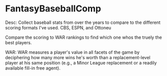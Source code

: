 # FantasyBaseballComp

Desc: Collect baseball stats from over the years to compare to the different scoring formats I've used.
CBS, ESPN, and Ottoneu 

Compare the scoring to WAR rankings to find which one whos the truely the best players.

WAR: WAR measures a player's value in all facets of the game by deciphering how many more wins he's worth than a replacement-level player at his same position (e.g., a Minor League replacement or a readily available fill-in free agent).

